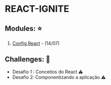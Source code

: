 # REACT-IGNITE

## Modules: ⭐️

 1. [Config React](https://github.com/Alessandra-Nastassja/REACT-IGNITE/tree/main/01-github-explorer) - (14/07) 


## Challenges: 🚀

* Desafio 1 : Conceitos do React  :warning:
* Desafio 2: Componentizando a aplicação :warning:
